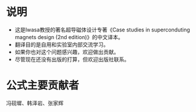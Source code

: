 # 说明
- 这是Iwasa教授的著名超导磁体设计专著《Case studies in superconduting magnets design (2nd edition)》的中文译本。
- 翻译目的是自用和实验室内部交流学习。
- 如果你也对这个问题感兴趣，欢迎做出贡献。
- 尽管现在还没有出版的打算，但欢迎出版社联系。

# 公式主要贡献者
冯砚墀、韩泽岩、张家辉
